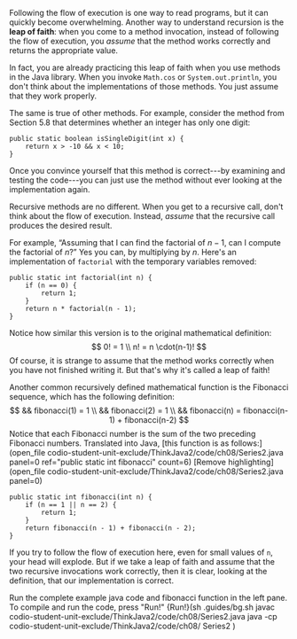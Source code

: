 Following the flow of execution is one way to read programs, but it can quickly become overwhelming. Another way to understand recursion is the **leap of faith**: when you come to a method invocation, instead of following the flow of execution, you *assume* that the method works correctly and returns the appropriate value.

In fact, you are already practicing this leap of faith when you use methods in the Java library. When you invoke `Math.cos` or `System.out.println`, you don't think about the implementations of those methods. You just assume that they work properly.

The same is true of other methods. For example, consider the method from Section 5.8 that determines whether an integer has only one digit:

```code
public static boolean isSingleDigit(int x) {
    return x > -10 && x < 10;
}
```

Once you convince yourself that this method is correct---by examining and testing the code---you can just use the method without ever looking at the implementation again.

Recursive methods are no different. When you get to a recursive call, don't think about the flow of execution. Instead, *assume* that the recursive call produces the desired result.

For example, “Assuming that I can find the factorial of $n-1$, can I compute the factorial of $n$?” Yes you can, by multiplying by $n$. Here's an implementation of `factorial` with the temporary variables removed:

```code
public static int factorial(int n) {
    if (n == 0) {
        return 1;
    }
    return n * factorial(n - 1);
}
```

Notice how similar this version is to the original mathematical definition:
$$
0! = 1 \\
n! = n \cdot(n-1)!
$$
Of course, it is strange to assume that the method works correctly when you have not finished writing it. But that's why it's called a leap of faith!




Another common recursively defined mathematical function is the Fibonacci sequence, which has the following definition:
$$
&& fibonacci(1) = 1 \\
&& fibonacci(2) = 1 \\
&& fibonacci(n) = fibonacci(n-1) + fibonacci(n-2)
$$
Notice that each Fibonacci number is the sum of the two preceding Fibonacci numbers. Translated into Java, [this function is as follows:](open_file codio-student-unit-exclude/ThinkJava2/code/ch08/Series2.java panel=0 ref="public static int fibonacci" count=6)
[Remove highlighting](open_file codio-student-unit-exclude/ThinkJava2/code/ch08/Series2.java panel=0)


```code
public static int fibonacci(int n) {
    if (n == 1 || n == 2) {
        return 1;
    }
    return fibonacci(n - 1) + fibonacci(n - 2);
}
```

If you try to follow the flow of execution here, even for small values of `n`, your head will explode. But if we take a leap of faith and assume that the two recursive invocations work correctly, then it is clear, looking at the definition, that our implementation is correct.

Run the complete example java code and fibonacci function in the left pane. To compile and run the code, press "Run!"
{Run!}(sh .guides/bg.sh javac codio-student-unit-exclude/ThinkJava2/code/ch08/Series2.java java -cp codio-student-unit-exclude/ThinkJava2/code/ch08/ Series2 )
